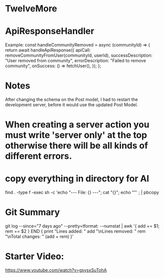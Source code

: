 # TwelveMore

# ApiResponseHandler
Example:
const handleCommunityRemoved = async (communityId) => {
    return await handleApiResponse({
      apiCall: removeCommunityFromUser(communityId, userId),
      successDescription: "User removed from community",
      errorDescription: "Failed to remove community",
      onSuccess: () => fetchUser(),
    });
};

# Notes
After changing the schema on the Post model, I had to restart the development server, before it would use the updated Post Model.

# When creating a server action you must write 'server only' at the top otherwise there will be all kinds of different errors.

# copy everything in directory for AI
find . -type f -exec sh -c 'echo "--- File: {} ---"; cat "{}"; echo ""' \; | pbcopy

# Git Summary
git log --since="7 days ago" --pretty=tformat: --numstat | awk '{ add += $1; rem += $2 } END { print "Lines added: " add "\nLines removed: " rem "\nTotal changes: " (add + rem) }'

# Starter Video:
https://www.youtube.com/watch?v=gsysxSuTohA

